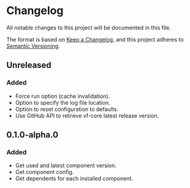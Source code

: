 # Changelog
All notable changes to this project will be documented in this file.

The format is based on [Keep a Changelog](https://keepachangelog.com/en/1.0.0/),
and this project adheres to [Semantic Versioning](https://semver.org/spec/v2.0.0.html).

## Unreleased

### Added

- Force run option (cache invalidation).
- Option to specify the log file location.
- Option to reset configuration to defaults.
- Use GitHub API to retrieve vf-core latest release version.

## 0.1.0-alpha.0

### Added

- Get used and latest component version.
- Get component config.
- Get dependents for each installed component.
